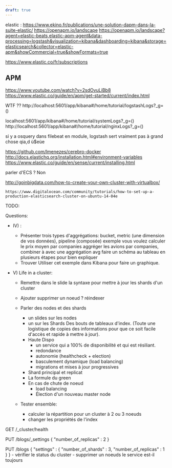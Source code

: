 ```yaml
---
draft: true
---
```


elastic :
https://www.ekino.fr/publications/une-solution-dapm-dans-la-suite-elastic/
https://openapm.io/landscape
https://openapm.io/landscape?agent=elastic-beats,elastic-apm-agent&data-processing=logstash&visualization=kibana&dashboarding=kibana&storage=elasticsearch&collector=elastic-apm&showCommercial=true&showFormats=true

https://www.elastic.co/fr/subscriptions

## APM

https://www.youtube.com/watch?v=2sdOvuLiBb8
https://www.elastic.co/guide/en/apm/get-started/current/index.html

WTF ?? http://localhost:5601/app/kibana#/home/tutorial/logstashLogs?\_g=()

localhost:5601/app/kibana#/home/tutorial/systemLogs?\_g=() http://localhost:5601/app/kibana#/home/tutorial/nginxLogs?\_g=()

si y a osquery dans filebeat en module, logstash sert vraiment pas à grand chose qia,d ù$eùe

https://github.com/lmenezes/cerebro-docker
http://docs.elastichq.org/installation.html#environment-variables
https://www.elastic.co/guide/en/sense/current/installing.html

parler d'ECS ? Non

http://goinbigdata.com/how-to-create-your-own-cluster-with-virtualbox/

    https://www.digitalocean.com/community/tutorials/how-to-set-up-a-production-elasticsearch-cluster-on-ubuntu-14-04e

TODO:

Questions:

- IV) :
  - Présenter trois types d'aggrégations:
    bucket, metric (une dimension de vos données), pipeline (composée)
    exemple vous voulez calculer le prix moyen par companies
    aggréger les avions par companies, combiner à avec une aggrégation avg
    faire un schéma au tableau en plusieurs étapes pour bien expliquer
  - Trouver Utiliser cet exemple dans Kibana pour faire un graphique.
- V) Life in a cluster:

  - Remettre dans le slide la syntaxe pour mettre à jour les shards d'un cluster
  - Ajouter supprimer un noeud ? réindexer

  - Parler des nodes et des shards
    - un slides sur les nodes
    - un sur les Shards
      Des bouts de tableaux d'index.
      (Toute une logistique de copies des informations pour que ce soit facile d'accès
      et rapide à mettre à jour).
    - Haute Dispo
      - un service qui a 100% de disponibilité et qui est résiliant.
      - redondance
      - autonomie (healthcheck + election)
      - basculement dynamique (load balancing)
      - migrations et mises à jour progressives
    - Shard principal et replicat
    - La formule du green
    - En cas de chute de noeud
      - load balancing
      - Élection d'un nouveau master node
  - Tester ensemble:
    - calculer la répartition pour un cluster à 2 ou 3 noeuds
    - changer les propriétés de l'index

GET /\_cluster/health

PUT /blogs/\_settings
{
"number_of_replicas" : 2
}

PUT /blogs
{
"settings" : {
"number_of_shards" : 3,
"number_of_replicas" : 1
}
} - vérifier le status du cluster - supprimer un noeuds
le service est-il toujours
